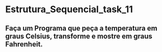 # Estrutura_Sequencial_task_11
## Faça um Programa que peça a temperatura em graus Celsius, transforme e mostre em graus Fahrenheit.
